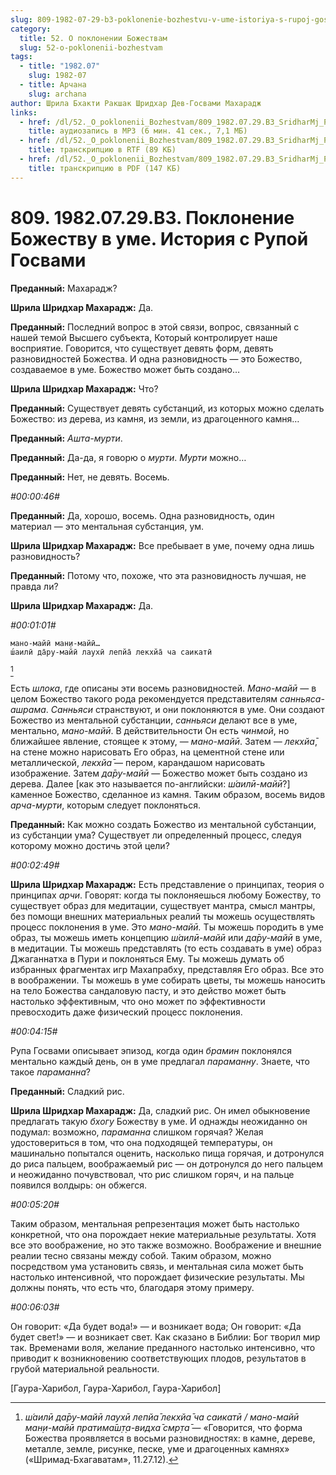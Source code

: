 ```yaml
---
slug: 809-1982-07-29-b3-poklonenie-bozhestvu-v-ume-istoriya-s-rupoj-gosvami
category:
  title: 52. О поклонении Божествам
  slug: 52-o-poklonenii-bozhestvam
tags:
  - title: "1982.07"
    slug: 1982-07
  - title: Арчана
    slug: archana
author: Шрила Бхакти Ракшак Шридхар Дев-Госвами Махарадж
links:
  - href: /dl/52._O_poklonenii_Bozhestvam/809_1982.07.29.B3_SridharMj_Poklonenie_Bozhestvu_v_ume__Istorija_s_Rupoj_Gosvami.mp3
    title: аудиозапись в MP3 (6 мин. 41 сек., 7,1 МБ)
  - href: /dl/52._O_poklonenii_Bozhestvam/809_1982.07.29.B3_SridharMj_Poklonenie_Bozhestvu_v_ume__Istorija_s_Rupoj_Gosvami.rtf
    title: транскрипцию в RTF (89 КБ)
  - href: /dl/52._O_poklonenii_Bozhestvam/809_1982.07.29.B3_SridharMj_Poklonenie_Bozhestvu_v_ume__Istorija_s_Rupoj_Gosvami.pdf
    title: транскрипцию в PDF (147 КБ)
---
```


# 809. 1982.07.29.B3. Поклонение Божеству в уме. История с Рупой Госвами

**Преданный:** Махарадж?

**Шрила Шридхар Махарадж:** Да.

**Преданный:** Последний вопрос в этой связи, вопрос, связанный с нашей темой Высшего субъекта, Который контролирует наше восприятие. Говорится, что существует девять форм, девять разновидностей Божества. И одна разновидность — это Божество, создаваемое в уме. Божество может быть создано…

**Шрила Шридхар Махарадж:** Что?

**Преданный:** Существует девять субстанций, из которых можно сделать Божество: из дерева, из камня, из земли, из драгоценного камня…

**Преданный:** *Ашта-мурти*.

**Преданный:** Да-да, я говорю о *мурти*. *Мурти* можно…

**Преданный:** Нет, не девять. Восемь.

*#00:00:46#*

**Преданный:** Да, хорошо, восемь. Одна разновидность, один материал — это ментальная субстанция, ум.

**Шрила Шридхар Махарадж:** Все пребывает в уме, почему одна лишь разновидность?

**Преданный:** Потому что, похоже, что эта разновидность лучшая, не правда ли?

**Шрила Шридхар Махарадж:** Да.

*#00:01:01#*

    мано-майӣ ман̣и-майӣ…
    ш́аилӣ да̄ру-майӣ лаухӣ лепйа̄ лекхйа̄ ча саикатӣ
[^_ftn1]

Есть *шлока*, где описаны эти восемь разновидностей. *Мано-майӣ* — в целом Божество такого рода рекомендуется представителям *санньяса-ашрама*. *Санньяси* странствуют, и они поклоняются в уме. Они создают Божество из ментальной субстанции, *санньяси* делают все в уме, ментально, *мано-майӣ*. В действительности Он есть *чинмой*, но ближайшее явление, стоящее к этому, — *мано-майӣ*. Затем — *лекхйа̄*, на стене можно нарисовать Его образ, на цементной стене или металлической, *лекхйа̄* — пером, карандашом нарисовать изображение. Затем *да̄ру-майӣ* — Божество может быть создано из дерева. Далее [как это называется по-английски: *ш́аилӣ-майӣ*?] каменное Божество, сделанное из камня. Таким образом, восемь видов *арча-мурти*, которым следует поклоняться.

**Преданный:** Как можно создать Божество из ментальной субстанции, из субстанции ума? Существует ли определенный процесс, следуя которому можно достичь этой цели?

*#00:02:49#*

**Шрила Шридхар Махарадж:** Есть представление о принципах, теория о принципах *арчи*. Говорят: когда ты поклоняешься любому Божеству, то существует образ для медитации, существует мантра, смысл мантры, без помощи внешних материальных реалий ты можешь осуществлять процесс поклонения в уме. Это *мано-майӣ.* Ты можешь породить в уме образ, ты можешь иметь концепцию *ш́аилӣ-майӣ* или *да̄ру-майӣ* в уме, в медитации. Ты можешь представлять (то есть создавать в уме) образ Джаганнатха в Пури и поклоняться Ему. Ты можешь думать об избранных фрагментах игр Махапрабху, представляя Его образ. Все это в воображении. Ты можешь в уме собирать цветы, ты можешь наносить на тело Божества сандаловую пасту, и это действо может быть настолько эффективным, что оно может по эффективности превосходить даже физический процесс поклонения.

*#00:04:15#*

Рупа Госвами описывает эпизод, когда один *брамин* поклонялся ментально каждый день, он в уме предлагал *параманну*. Знаете, что такое *параманна*?

**Преданный:** Сладкий рис.

**Шрила Шридхар Махарадж:** Да, сладкий рис. Он имел обыкновение предлагать такую *бхогу* Божеству в уме. И однажды неожиданно он подумал: возможно, *параманна* слишком горячая? Желая удостовериться в том, что она подходящей температуры, он машинально попытался оценить, насколько пища горячая, и дотронулся до риса пальцем, воображаемый рис — он дотронулся до него пальцем и неожиданно почувствовал, что рис слишком горяч, и на пальце появился волдырь: он обжегся.

*#00:05:20#*

Таким образом, ментальная репрезентация может быть настолько конкретной, что она порождает некие материальные результаты. Хотя все это воображение, но это также возможно. Воображение и внешние реалии тесно связаны между собой. Таким образом, можно посредством ума установить связь, и ментальная сила может быть настолько интенсивной, что порождает физические результаты. Мы должны понять, что есть что, благодаря этому примеру.

*#00:06:03#*

Он говорит: «Да будет вода!» — и возникает вода; Он говорит: «Да будет свет!» — и возникает свет. Как сказано в Библии: Бог творил мир так. Временами воля, желание преданного настолько интенсивно, что приводит к возникновению соответствующих плодов, результатов в грубой материальной реальности.

[Гаура-Харибол, Гаура-Харибол, Гаура-Харибол]



[^_ftn1]: *ш́аилӣ да̄ру-майӣ лаухӣ лепйа̄ лекхйа̄ ча саикатӣ / мано-майӣ ман̣и-майӣ пратима̄ш̣т̣а-видха̄ смр̣та̄* — «Говорится, что форма Божества проявляется в восьми разновидностях: в камне, дереве, металле, земле, рисунке, песке, уме и драгоценных камнях» («Шримад-Бхагаватам», 11.27.12).

